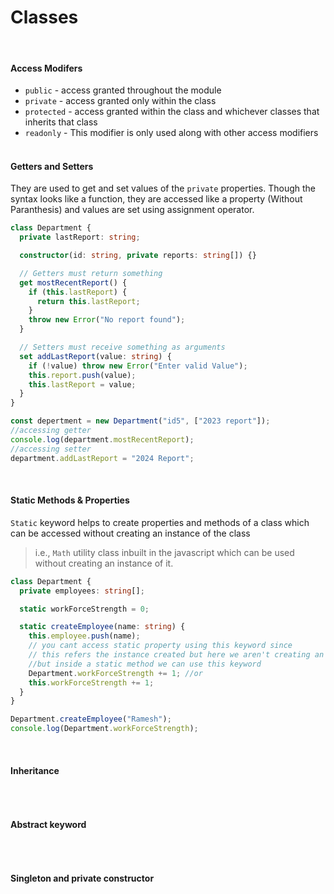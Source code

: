# Classes

<br>

#### Access Modifers

- `public` - access granted throughout the module
- `private` - access granted only within the class
- `protected` - access granted within the class and whichever classes that inherits that class
  <br>
- `readonly` - This modifier is only used along with other access modifiers  
  <br>

#### Getters and Setters

They are used to get and set values of the `private` properties. Though the syntax looks like a function, they are accessed like a property (Without Paranthesis) and values are set using assignment operator.

```ts
class Department {
  private lastReport: string;

  constructor(id: string, private reports: string[]) {}

  // Getters must return something
  get mostRecentReport() {
    if (this.lastReport) {
      return this.lastReport;
    }
    throw new Error("No report found");
  }

  // Setters must receive something as arguments
  set addLastReport(value: string) {
    if (!value) throw new Error("Enter valid Value");
    this.report.push(value);
    this.lastReport = value;
  }
}

const depertment = new Department("id5", ["2023 report"]);
//accessing getter
console.log(department.mostRecentReport);
//accessing setter
department.addLastReport = "2024 Report";
```

<br>

#### Static Methods & Properties

`Static` keyword helps to create properties and methods of a class which can be accessed without creating an instance of the class

> i.e., `Math` utility class inbuilt in the javascript which can be used without creating an instance of it.

```ts
class Department {
  private employees: string[];

  static workForceStrength = 0;

  static createEmployee(name: string) {
    this.employee.push(name);
    // you cant access static property using this keyword since
    // this refers the instance created but here we aren't creating an instance
    //but inside a static method we can use this keyword
    Department.workForceStrength += 1; //or
    this.workForceStrength += 1;
  }
}

Department.createEmployee("Ramesh");
console.log(Department.workForceStrength);
```

<br>
 
#### Inheritance

```ts

```

<br>
 
#### Abstract keyword

```ts

```

<br>
 
#### Singleton and private constructor

```ts

```

<br>
